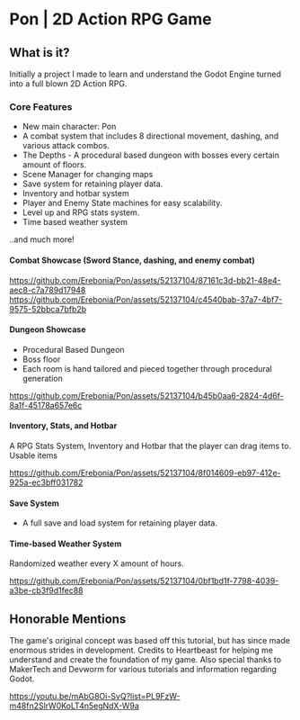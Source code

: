 # Pon | 2D Action RPG Game

## What is it?
Initially a project I made to learn and understand the Godot Engine turned into a full blown 2D Action RPG.

### Core Features
- New main character: Pon
- A combat system that includes 8 directional movement, dashing, and various attack combos.
- The Depths - A procedural based dungeon with bosses every certain amount of floors.
- Scene Manager for changing maps
- Save system for retaining player data.
- Inventory and hotbar system
- Player and Enemy State machines for easy scalability.
- Level up and RPG stats system.
- Time based weather system

..and much more!

#### Combat Showcase (Sword Stance, dashing, and enemy combat)

https://github.com/Erebonia/Pon/assets/52137104/87161c3d-bb21-48e4-aec8-c7a789d17948
https://github.com/Erebonia/Pon/assets/52137104/c4540bab-37a7-4bf7-9575-52bbca7bfb2b

#### Dungeon Showcase
- Procedural Based Dungeon
- Boss floor
- Each room is hand tailored and pieced together through procedural generation

https://github.com/Erebonia/Pon/assets/52137104/b45b0aa6-2824-4d6f-8a1f-45178a657e6c

#### Inventory, Stats, and Hotbar
A RPG Stats System, Inventory and Hotbar that the player can drag items to.
Usable items

https://github.com/Erebonia/Pon/assets/52137104/8f014609-eb97-412e-925a-ec3bff031782

#### Save System
- A full save and load system for retaining player data.

#### Time-based Weather System
Randomized weather every X amount of hours.


https://github.com/Erebonia/Pon/assets/52137104/0bf1bd1f-7798-4039-a3be-cb3f9d1fec88



## Honorable Mentions
The game's original concept was based off this tutorial, but has since made enormous strides in development. Credits to Heartbeast for helping me understand and create the foundation of my game. Also special thanks to MakerTech and Devworm for various tutorials and information regarding Godot.

https://youtu.be/mAbG8Oi-SvQ?list=PL9FzW-m48fn2SlrW0KoLT4n5egNdX-W9a
